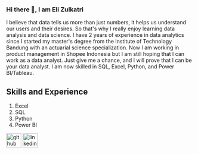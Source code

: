 ### Hi there 👋, I am Eli Zulkatri
I believe that data tells us more than just numbers, it helps us understand our users and their desires. So that's why I really enjoy learning data analysis and data science. I have 2 years of experience in data analytics since I started my master's degree from the Institute of Technology Bandung with an actuarial science specialization. Now I am working in product management in Shopee Indonesia but I am still hoping that I can work as a data analyst. Just give me a chance, and I will prove that I can be your data analyst. I am now skilled in SQL, Excel, Python, and Power BI/Tableau.  

## Skills and Experience
1. Excel
2. SQL
3. Python
4. Power BI

[<img src='https://cdn.jsdelivr.net/npm/simple-icons@3.0.1/icons/github.svg' alt='github' height='40'>](https://github.com/elizulkatri)  [<img src='https://cdn.jsdelivr.net/npm/simple-icons@3.0.1/icons/linkedin.svg' alt='linkedin' height='40'>](https://www.linkedin.com/in/www.linkedin.com/in/eli-zulkatri/)  

